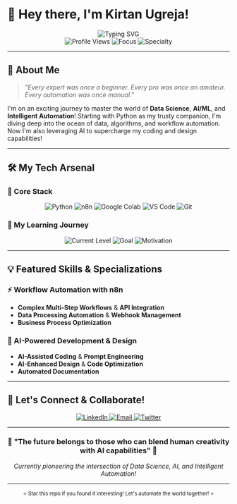 # 🚀 Hey there, I'm Kirtan Ugreja! 

<div align="center">
  <img src="https://readme-typing-svg.herokuapp.com?font=Fira+Code&size=30&duration=3000&pause=1000&color=00D4AA&center=true&vCenter=true&width=600&lines=Data+Science+Explorer+🔬;AI%2FML+Enthusiast+🤖;Python+Developer+🐍;Automation+Workflow+Maker+⚡;AI-Powered+Creator+🎨;Future+Tech+Innovator+✨" alt="Typing SVG" />
</div>

<div align="center">
  <img src="https://komarev.com/ghpvc/?username=ONELASTxHOPEE&label=Profile%20Views&color=brightgreen&style=flat-square" alt="Profile Views" />
  <img src="https://img.shields.io/badge/Focus-Data%20Science%20%26%20AI-orange?style=flat-square" alt="Focus" />
  <img src="https://img.shields.io/badge/Specialty-Workflow%20Automation-purple?style=flat-square" alt="Specialty" />
</div>

---

## 🎯 About Me

> *"Every expert was once a beginner. Every pro was once an amateur. Every automation was once manual."*

I'm on an exciting journey to master the world of **Data Science**, **AI/ML**, and **Intelligent Automation**! Starting with Python as my trusty companion, I'm diving deep into the ocean of data, algorithms, and workflow automation. Now I'm also leveraging AI to supercharge my coding and design capabilities! 

---

## 🛠️ My Tech Arsenal

### 🐍 Core Stack
<div align="center">
  <img src="https://img.shields.io/badge/Python-3776AB?style=for-the-badge&logo=python&logoColor=white" alt="Python" />
  <img src="https://img.shields.io/badge/n8n-EA4B71?style=for-the-badge&logo=n8n&logoColor=white" alt="n8n" />
  <img src="https://img.shields.io/badge/Google%20Colab-F9AB00?style=for-the-badge&logo=googlecolab&logoColor=white" alt="Google Colab" />
  <img src="https://img.shields.io/badge/VS%20Code-007ACC?style=for-the-badge&logo=visualstudiocode&logoColor=white" alt="VS Code" />
  <img src="https://img.shields.io/badge/Git-F05032?style=for-the-badge&logo=git&logoColor=white" alt="Git" />
</div>

### 🎯 My Learning Journey
<div align="center">
  <img src="https://img.shields.io/badge/Current%20Level-Intermediate-brightgreen?style=for-the-badge&logo=python&logoColor=white" alt="Current Level" />
  <img src="https://img.shields.io/badge/Goal-AI%2FML%20%26%20Automation%20Expert-orange?style=for-the-badge&logo=target&logoColor=white" alt="Goal" />
  <img src="https://img.shields.io/badge/Motivation-🚀%20MAXIMUM%20OVERDRIVE!%20🚀-red?style=for-the-badge" alt="Motivation" />
</div>

---

## 💡 Featured Skills & Specializations

### ⚡ Workflow Automation with n8n
- **Complex Multi-Step Workflows** & **API Integration**
- **Data Processing Automation** & **Webhook Management**
- **Business Process Optimization**

### 🤖 AI-Powered Development & Design
- **AI-Assisted Coding** & **Prompt Engineering**
- **AI-Enhanced Design** & **Code Optimization**
- **Automated Documentation**

---

## 🤝 Let's Connect & Collaborate!

<div align="center">
  <a href="https://www.linkedin.com/in/kirtan-ugreja">
    <img src="https://img.shields.io/badge/LinkedIn-0077B5?style=for-the-badge&logo=linkedin&logoColor=white" alt="LinkedIn" />
  </a>
  <a href="mailto:ugrejakirtan0@gmail.com">
    <img src="https://img.shields.io/badge/Email-D14836?style=for-the-badge&logo=gmail&logoColor=white" alt="Email" />
  </a>
  <a href="https://twitter.com/ugreja_kirtan">
    <img src="https://img.shields.io/badge/Twitter-1DA1F2?style=for-the-badge&logo=twitter&logoColor=white" alt="Twitter" />
  </a>
</div>

---

<div align="center">
  <h3>🚀 "The future belongs to those who can blend human creativity with AI capabilities" 🚀</h3>
  <p><i>Currently pioneering the intersection of Data Science, AI, and Intelligent Automation!</i></p>
</div>

---

<div align="center">
  <sub>⭐ Star this repo if you found it interesting! Let's automate the world together! ⭐</sub>
</div>

